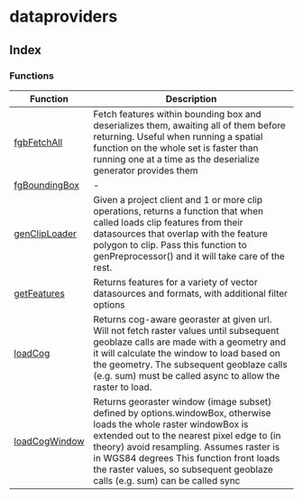 # dataproviders

## Index

### Functions

| Function                                    | Description                                                                                                                                                                                                                                                                                                                            |
| ------------------------------------------- | -------------------------------------------------------------------------------------------------------------------------------------------------------------------------------------------------------------------------------------------------------------------------------------------------------------------------------------- |
| [fgbFetchAll](functions/fgbFetchAll.md)     | Fetch features within bounding box and deserializes them, awaiting all of them before returning. Useful when running a spatial function on the whole set is faster than running one at a time as the deserialize generator provides them                                                                                               |
| [fgBoundingBox](functions/fgBoundingBox.md) | -                                                                                                                                                                                                                                                                                                                                      |
| [genClipLoader](functions/genClipLoader.md) | Given a project client and 1 or more clip operations, returns a function that when called loads clip features from their datasources that overlap with the feature polygon to clip. Pass this function to genPreprocessor() and it will take care of the rest.                                                                         |
| [getFeatures](functions/getFeatures.md)     | Returns features for a variety of vector datasources and formats, with additional filter options                                                                                                                                                                                                                                       |
| [loadCog](functions/loadCog.md)             | Returns cog-aware georaster at given url. Will not fetch raster values until subsequent geoblaze calls are made with a geometry and it will calculate the window to load based on the geometry. The subsequent geoblaze calls (e.g. sum) must be called async to allow the raster to load.                                             |
| [loadCogWindow](functions/loadCogWindow.md) | Returns georaster window (image subset) defined by options.windowBox, otherwise loads the whole raster windowBox is extended out to the nearest pixel edge to (in theory) avoid resampling. Assumes raster is in WGS84 degrees This function front loads the raster values, so subsequent geoblaze calls (e.g. sum) can be called sync |

